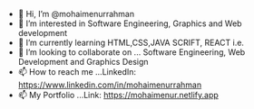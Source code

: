 - 👋 Hi, I’m @mohaimenurrahman
- 👀 I’m interested in Software Engineering, Graphics and Web development
- 🌱 I’m currently learning HTML,CSS,JAVA SCRIFT, REACT i.e.
- 💞️ I’m looking to collaborate on ... Software Engineering, Web Development and Graphics Design
- 📫 How to reach me ...LinkedIn: https://www.linkedin.com/in/mohaimenurrahman
- 📫 My Portfolio ...Link: https://mohaimenur.netlify.app

<!---
mohaimenurrahman/mohaimenurrahman is a ✨ special ✨ repository because its `README.md` (this file) appears on your GitHub profile.
You can click the Preview link to take a look at your changes.
--->
